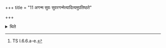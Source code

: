 +++
title = "11 अगन्म सुवः सुवरगन्मेत्यादित्यमुपतिष्ठते"

+++

<details><summary>थिते</summary>

11. With aganma suvaḥ svaraganma...[^1] the sacrificer stands praising Āditya (sun).  


[^1]: TS I.6.6.a-e.
</details>
